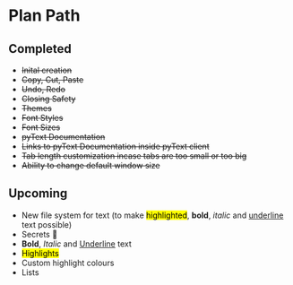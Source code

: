 # Plan Path

## Completed

- ~~Inital creation~~
- ~~Copy, Cut, Paste~~
- ~~Undo, Redo~~
- ~~Closing Safety~~
- ~~Themes~~
- ~~Font Styles~~
- ~~Font Sizes~~
- ~~pyText Documentation~~
- ~~Links to pyText Documentation inside pyText client~~
- ~~Tab length customization incase tabs are too small or too big~~
- ~~Ability to change default window size~~

## Upcoming

- New file system for text (to make <span style="background: yellow !important; color: black !important;">highlighted</span>, **bold**, *italic* and <u>underline</u> text possible)
- Secrets 👀
- **Bold**, *Italic* and <u>Underline</u> text
- <span style="background: yellow !important; color: black !important;">Highlights</span>
- Custom highlight colours
- Lists